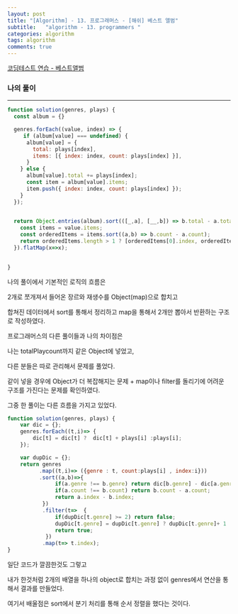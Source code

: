 ```yaml
---
layout: post
title: "[Algorithm] - 13. 프로그래머스 - [해쉬] 베스트 앨범"
subtitle:   "algorithm - 13. programmers "
categories: algorithm
tags: algorithm
comments: true
---
```



[코딩테스트 연습 - 베스트앨범](https://school.programmers.co.kr/learn/courses/30/lessons/42579)

### 나의 풀이

---

```jsx
function solution(genres, plays) {
  const album = {}

  genres.forEach((value, index) => {
     if (album[value] === undefined) {
      album[value] = {
        total: plays[index],
        items: [{ index: index, count: plays[index] }],
      }
    } else {
      album[value].total += plays[index];
      const item = album[value].items;
      item.push({ index: index, count: plays[index] });
    }
  });

  
  return Object.entries(album).sort(([_,a], [__,b]) => b.total - a.total).map(([_, value])=> {
    const items = value.items;
    const orderedItems = items.sort((a,b) => b.count - a.count);
    return orderedItems.length > 1 ? [orderedItems[0].index, orderedItems[1].index] : [orderedItems[0].index];
  }).flatMap(x=>x);

  
}
```

나의 풀이에서 기본적인 로직의 흐름은

2개로 쪼개져서 들어온 장르와 재생수를 Object(map)으로 합치고

합쳐진 데이터에서 sort를 통해서 정리하고 map을 통해서 2개만 뽑아서 반환하는 구조로 작성하였다.

프로그래머스의 다른 풀이들과 나의 차이점은

나는 totalPlaycount까지 같은 Object에 넣었고,

다른 분들은 따로 관리해서 문제를 풀었다.

같이 넣을 경우에 Object가 더 복잡해지는 문제 + map이나 filter를 돌리기에 어려운 구조를 가진다는 문제를 확인하였다.

그중 한 풀이는 다른 흐름을 가지고 있었다.

```jsx
function solution(genres, plays) {
    var dic = {};
    genres.forEach((t,i)=> {
        dic[t] = dic[t] ?  dic[t] + plays[i] :plays[i];        
    });

    var dupDic = {};
    return genres          
          .map((t,i)=> ({genre : t, count:plays[i] , index:i}))
          .sort((a,b)=>{               
               if(a.genre !== b.genre) return dic[b.genre] - dic[a.genre];
               if(a.count !== b.count) return b.count - a.count;
               return a.index - b.index;
           })
           .filter(t=>  {
               if(dupDic[t.genre] >= 2) return false;
               dupDic[t.genre] = dupDic[t.genre] ? dupDic[t.genre]+ 1 : 1;
               return true;
            })
           .map(t=> t.index);    
}
```

일단 코드가 깔끔한것도 그렇고

내가 한것처럼 2개의 배열을 하나의 object로 합치는 과정 없이 genres에서 연산을 통해서 결과를 만들었다.

여기서 배울점은 sort에서 분기 처리를 통해 순서 정렬을 했다는 것이다.
